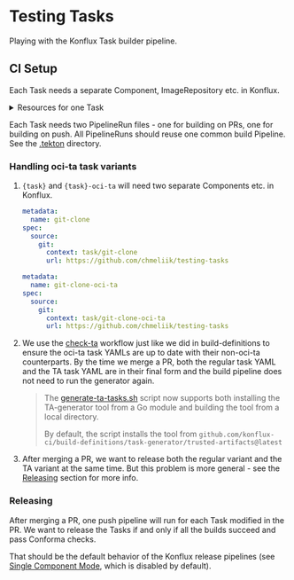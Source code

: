 # Testing Tasks

Playing with the Konflux Task builder pipeline.

## CI Setup

Each Task needs a separate Component, ImageRepository etc. in Konflux.

<details>
<summary>Resources for one Task</summary>

```yaml
---
apiVersion: appstudio.redhat.com/v1alpha1
kind: Component
metadata:
  name: git-clone
  annotations:
    build.appstudio.openshift.io/pipeline: '{"name":"tekton-bundle-builder-oci-ta","bundle":"latest"}'
    build.appstudio.openshift.io/request: configure-pac
spec:
  application: testing-tasks
  componentName: git-clone
  source:
    git:
      context: tasks/git-clone
      url: https://github.com/chmeliik/testing-tasks.git
      revision: main
---
apiVersion: appstudio.redhat.com/v1alpha1
kind: ImageRepository
metadata:
  name: git-clone
  annotations:
    image-controller.appstudio.redhat.com/update-component-image: "true"
  labels:
    appstudio.redhat.com/application: testing-tasks
    appstudio.redhat.com/component: git-clone
spec:
  image:
    name: acmiel-tenant/git-clone
    visibility: public
```

</details>

Each Task needs two PipelineRun files - one for building on PRs, one for building
on push. All PipelineRuns should reuse one common build Pipeline. See the
[.tekton](.tekton/) directory.

### Handling oci-ta task variants

1. `{task}` and `{task}-oci-ta` will need two separate Components etc. in Konflux.

    ```yaml
    metadata:
      name: git-clone
    spec:
      source:
        git:
          context: task/git-clone
          url: https://github.com/chmeliik/testing-tasks
    ```

    ```yaml
    metadata:
      name: git-clone-oci-ta
    spec:
      source:
        git:
          context: task/git-clone-oci-ta
          url: https://github.com/chmeliik/testing-tasks
    ```

2. We use the [check-ta](.github/workflows/check-ta.yaml) workflow just like we did
  in build-definitions to ensure the oci-ta task YAMLs are up to date with their
  non-oci-ta counterparts. By the time we merge a PR, both the regular task YAML
  and the TA task YAML are in their final form and the build pipeline does not need
  to run the generator again.

    > The [generate-ta-tasks.sh](hack/generate-ta-tasks.sh) script now supports both
    > installing the TA-generator tool from a Go module and building the tool from
    > a local directory.
    >
    > By default, the script installs the tool from
    > `github.com/konflux-ci/build-definitions/task-generator/trusted-artifacts@latest`

3. After merging a PR, we want to release both the regular variant and the TA variant
   at the same time. But this problem is more general - see the [Releasing](#releasing)
   section for more info.

### Releasing

After merging a PR, one push pipeline will run for each Task modified in the PR.
We want to release the Tasks if and only if all the builds succeed and pass Conforma
checks.

That should be the default behavior of the Konflux release pipelines
(see [Single Component Mode], which is disabled by default).

[Single Component Mode]: https://konflux-ci.dev/docs/patterns/testing-releasing-single-component/#enabling-single-component-mode
